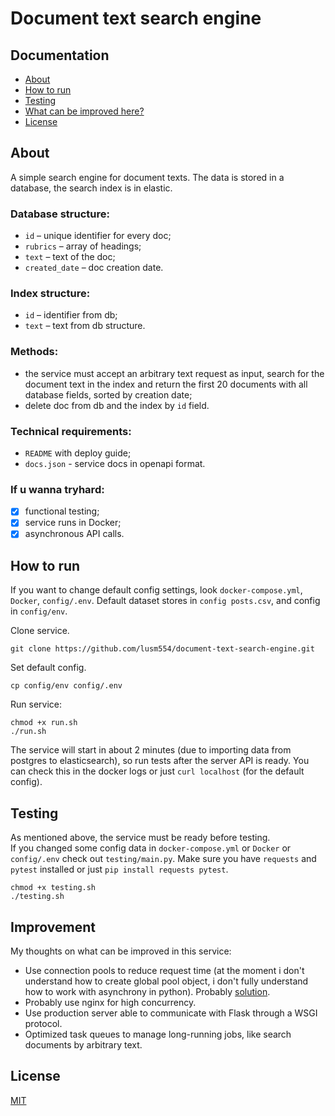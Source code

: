 # Document text search engine

## Documentation
* [About](#about)
* [How to run](#how-to-run)
* [Testing](#testing)
* [What can be improved here?](#improvement)
* [License](#license)

## About
A simple search engine for document texts. The data is stored in a database, the search index is in elastic.

### **Database structure:**
* `id` – unique identifier for every doc;
* `rubrics` – array of headings;
* `text` – text of the doc;
* `created_date` – doc creation date.

### **Index structure:**
* `id` – identifier from db;
* `text` – text from db structure.

### **Methods:**
* the service must accept an arbitrary text request as input, search for the document text in the index and return the first 20 documents with all database fields, sorted by creation date;
* delete doc from db and the index by `id` field.

### **Technical requirements:**
* `README` with deploy guide;
* `docs.json` - service docs in openapi format.

### **If u wanna tryhard:**
- [X] functional testing;
- [X] service runs in Docker;
- [X] asynchronous API calls.

## How to run 
If you want to change default config settings, look `docker-compose.yml`, `Docker`, `config/.env`. Default dataset stores in `config posts.csv`, and config in `config/env`. <br>

Clone service.
```shell
git clone https://github.com/lusm554/document-text-search-engine.git
```

Set default config.
```shell 
cp config/env config/.env
```

Run service:
```shell
chmod +x run.sh
./run.sh 
```
The service will start in about 2 minutes (due to importing data from postgres to elasticsearch), so run tests after the server API is ready. You can check this in the docker logs or just `curl localhost` (for the default config).

## Testing
As mentioned above, the service must be ready before testing. <br>
If you changed some config data in `docker-compose.yml` or `Docker` or `config/.env` check out `testing/main.py`. Make sure you have `requests` and `pytest` installed or just `pip install requests pytest`.
```shell
chmod +x testing.sh
./testing.sh
```

## Improvement
My thoughts on what can be improved in this service:
- Use connection pools to reduce request time (at the moment i don't understand how to create global pool object, i don't fully understand how to work with asynchrony in python). Probably [solution](https://dev.to/sethmlarson/the-problem-with-flask-async-views-and-async-globals-pl).
- Probably use nginx for high concurrency.
- Use production server able to communicate with Flask through a WSGI protocol.
- Optimized task queues to manage long-running jobs, like search documents by arbitrary text.

## License
[MIT](https://github.com/lusm554/document-text-search-engine/blob/main/LICENSE)

